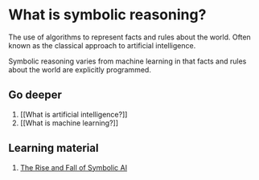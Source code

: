 # What is symbolic reasoning?
The use of algorithms to represent facts and rules about the world. Often known as the classical approach to artificial intelligence.

Symbolic reasoning varies from machine learning in that facts and rules about the world are explicitly programmed.

## Go deeper
1. [[What is artificial intelligence?]]
2. [[What is machine learning?]]

## Learning material
1. [The Rise and Fall of Symbolic AI](https://towardsdatascience.com/rise-and-fall-of-symbolic-ai-6b7abd2420f2)